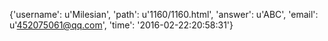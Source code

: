 {'username': u'Milesian', 'path': u'1160/1160.html', 'answer': u'ABC', 'email': u'452075061@qq.com', 'time': '2016-02-22:20:58:31'}